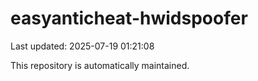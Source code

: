 # easyanticheat-hwidspoofer

Last updated: 2025-07-19 01:21:08

This repository is automatically maintained.
